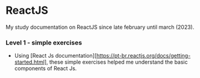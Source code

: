 # ReactJS
My study documentation on ReactJS since late february until march (2023).
### Level 1 - simple exercises
- Using [React Js documentation][https://pt-br.reactjs.org/docs/getting-started.html], these simple exercises helped me understand the basic components of React Js.
